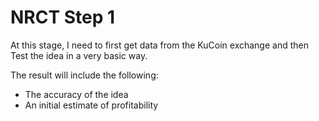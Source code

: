 # NRCT  Step 1

At this stage, I need to first get data from the KuCoin exchange and then Test the idea in a very basic way. 

The result will include the following:

* The accuracy of the idea
* An initial estimate of profitability

